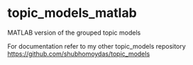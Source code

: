 # topic_models_matlab
MATLAB version of the grouped topic models

For documentation refer to my other topic_models repository https://github.com/shubhomoydas/topic_models
